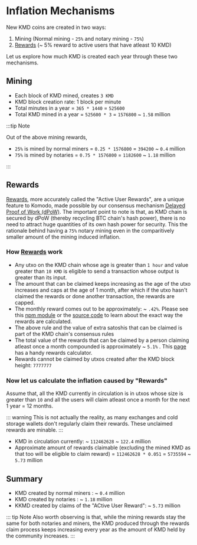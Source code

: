 # Inflation Mechanisms

New KMD coins are created in two ways:

1. Mining (Normal mining - `25%` and notary mining - `75%`)
2. [Rewards](../whitepaper/chapter8.html#rewards) (~ 5% reward to active users that have atleast 10 KMD)

Let us explore how much KMD is created each year through these two mechanisms.

## Mining

- Each block of KMD mined, creates `3 KMD`
- KMD block creation rate: 1 block per minute
- Total minutes in a year = `365 * 1440` = `525600`
- Total KMD mined in a year = `525600 * 3` = `1576800` ~ `1.58` million

:::tip Note

Out of the above mining rewards,

- `25%` is mined by normal miners = `0.25 * 1576800` = `394200` ~ `0.4` million
- `75%` is mined by notaries = `0.75 * 1576800` = `1182600` ~ `1.18` million

:::

## Rewards

[Rewards](../whitepaper/chapter8.html#rewards), more accurately called the "Active User Rewards", are a unique feature to Komodo, made possible by our consensus mechanism [Delayed Proof of Work (dPoW)](../whitepaper/chapter3.html). The important point to note is that, as KMD chain is secured by dPoW (thereby recycling BTC chain's hash power), there is no need to attract huge quantities of its own hash power for security. This the rationale behind having a `75%` notary mining even in the comparitively smaller amount of the mining induced inflation.

### How [Rewards](../whitepaper/chapter8.html#rewards) work

- Any utxo on the KMD chain whose age is greater than `1 hour` and value greater than `10 KMD` is eligible to send a transaction whose output is greater than its input.
- The amount that can be claimed keeps increasing as the age of the utxo increases and caps at the age of 1 month, after which if the utxo hasn't claimed the rewards or done another transaction, the rewards are capped.
- The monthly reward comes out to be approximately: ~ `.42%`. Please see this [npm module](https://github.com/atomiclabs/get-komodo-rewards/blob/master/index.js) or the [source code](https://github.com/jl777/komodo/blob/jl777/src/komodo_interest.h) to learn about the exact way the rewards are calculated.
- The above rule and the value of extra satoshis that can be claimed is part of the KMD chain's consensus rules
- The total value of the rewards that can be claimed by a person claiming atleast once a month compounded is approximately ~ `5.1%` . This [page](https://www.atomicexplorer.com/#/rewards-calc) has a handy rewards calculator.
- Rewards cannot be claimed by utxos created after the KMD block height: `7777777`

### Now let us calculate the inflation caused by "Rewards"

Assume that, all the KMD currently in circulation is in utxos whose size is greater than `10` and all the users will claim atleast once a month for the next 1 year = 12 months.

::: warning
This is not actually the reality, as many exchanges and cold storage wallets don't regularly claim their rewards. These unclaimed rewards are minable.
:::

- KMD in circulation currently: ~ `112462628` ~ `122.4` million
- Approximate amount of rewards claimable (excluding the mined KMD as that too will be eligible to claim reward) = `112462628 * 0.051` = `5735594` ~ `5.73` million

## Summary

- KMD created by normal miners : ~ `0.4` million
- KMD created by notaries : ~ `1.18` million
- KKMD created by claims of the "ACtive User Reward": ~ `5.73` million

::: tip Note
Also worth observing is that, while the mining rewards stay the same for both notaries and miners, the KMD produced through the rewards claim process keeps increasing every year as the amount of KMD held by the community increases.
:::

